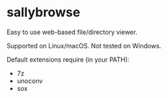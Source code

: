 # sallybrowse

Easy to use web-based file/directory viewer.

Supported on Linux/macOS. Not tested on Windows.

Default extensions require (in your PATH):
* 7z
* unoconv
* sox
